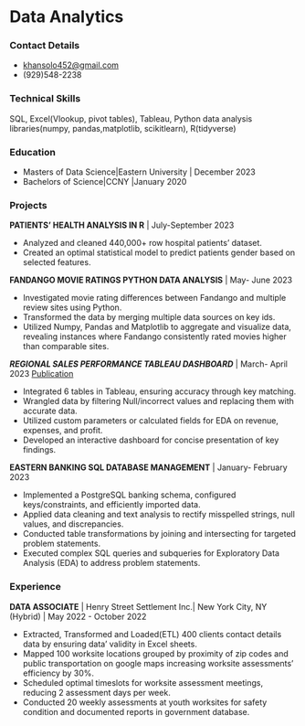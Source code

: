 # Data Analytics

### Contact Details
- khansolo452@gmail.com
- (929)548-2238

### Technical Skills
 SQL, Excel(Vlookup, pivot tables), Tableau, Python data analysis libraries(numpy, pandas,matplotlib, scikitlearn), R(tidyverse)

### Education
- Masters of Data Science|Eastern University | December 2023
- Bachelors of Science|CCNY |January 2020 

### Projects

**PATIENTS’ HEALTH ANALYSIS IN R** | July-September 2023
- Analyzed and  cleaned 440,000+ row hospital patients’ dataset.
- Created an optimal statistical model to predict patients gender based on selected features. 

**FANDANGO MOVIE RATINGS PYTHON DATA ANALYSIS** | May- June 2023
- Investigated movie rating differences between Fandango and multiple review sites using Python. 
- Transformed the data by merging multiple data sources on key ids.  
- Utilized Numpy, Pandas and Matplotlib to aggregate and visualize data, revealing instances where Fandango consistently rated movies higher than comparable sites.

***REGIONAL SALES PERFORMANCE TABLEAU DASHBOARD*** | March- April 2023
[Publication](https://public.tableau.com/app/profile/solaiman.khan/viz/USAcompaniesSalesbyChannelDashboard/Dashboard1MohammadKhan)
- Integrated 6 tables in Tableau, ensuring accuracy through key matching.
- Wrangled data by filtering Null/incorrect values and replacing them with accurate data.
- Utilized custom parameters or calculated fields for EDA on revenue, expenses, and profit.
- Developed an interactive dashboard for concise presentation of key findings.

**EASTERN BANKING SQL DATABASE MANAGEMENT** | January- February 2023
- Implemented a PostgreSQL banking schema, configured keys/constraints, and efficiently imported data.
- Applied data cleaning and text analysis to rectify misspelled strings, null values, and discrepancies.
- Conducted table transformations by joining and intersecting for targeted problem statements.
- Executed complex SQL queries and subqueries for Exploratory Data Analysis (EDA) to address problem statements.

### Experience

**DATA ASSOCIATE** | Henry Street Settlement Inc.|  New York City, NY (Hybrid) | May 2022 - October 2022
- Extracted, Transformed and Loaded(ETL) 400 clients contact details data by ensuring data’ validity in Excel sheets.
- Mapped 100 worksite locations grouped by proximity of zip codes and public transportation on google maps increasing worksite assessments’ efficiency by 30%.
- Scheduled optimal timeslots for worksite assessment meetings, reducing 2 assessment days per week.
- Conducted 20 weekly assessments at youth worksites for safety condition and documented reports in government database.


